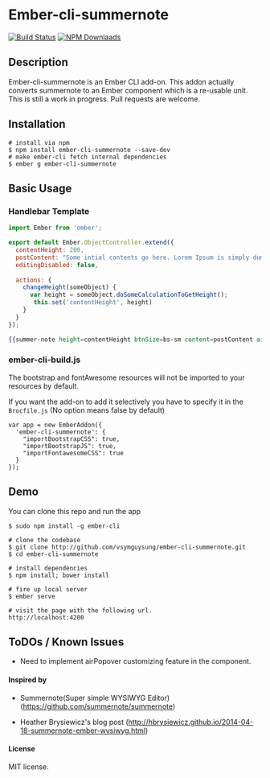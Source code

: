# Ember-cli-summernote

[![Build Status](https://travis-ci.org/vsymguysung/ember-cli-summernote.svg)](http://travis-ci.org/vsymguysung/ember-cli-summernote)
[![NPM Downlaads](https://img.shields.io/npm/dm/ember-cli-summernote.svg)](https://www.npmjs.org/package/ember-cli-summernote)

## Description
Ember-cli-summernote is an Ember CLI add-on. This addon actually converts summernote to an Ember component which is
a re-usable unit. This is still a work in progress. Pull requests are welcome.

## Installation
```
# install via npm
$ npm install ember-cli-summernote --save-dev
# make ember-cli fetch internal dependencies
$ ember g ember-cli-summernote
```

## Basic Usage

### Handlebar Template
```javascript
import Ember from 'ember';

export default Ember.ObjectController.extend({
  contentHeight: 200,
  postContent: "Some intial contents go here. Lorem Ipsum is simply dummy text of the printing.",
  editingDisabled: false,
  
  actions: {
    changeHeight(someObject) {
      var height = someObject.doSomeCalculationToGetHeight();
       this.set('contentHeight', height)
    }
  }
});
```

```handlebars
{{summer-note height=contentHeight btnSize=bs-sm content=postContent airMode=false focus=false header="Example" disabled=editingDisabled disabledOptions=disabledOptions}}
```

### ember-cli-build.js ###
The bootstrap and fontAwesome resources will not be imported to your resources by default. 

If you want the add-on to add it selectively you have to specify it in the `Brocfile.js`
(No option means false by default)

```
var app = new EmberAddon({
  'ember-cli-summernote': {
    "importBootstrapCSS": true,
    "importBootstrapJS": true,
    "importFontawesomeCSS": true
  }
});
```

## Demo
You can clone this repo and run the app 

```
$ sudo npm install -g ember-cli

# clone the codebase
$ git clone http://github.com/vsymguysung/ember-cli-summernote.git
$ cd ember-cli-summernote

# install dependencies
$ npm install; bower install

# fire up local server
$ ember serve

# visit the page with the following url.
http://localhost:4200
```
## ToDOs / Known Issues
* Need to implement airPopover customizing feature in the component. 



#### Inspired by

* Summernote(Super simple WYSIWYG Editor) (https://github.com/summernote/summernote) 

* Heather Brysiewicz's blog post (http://hbrysiewicz.github.io/2014-04-18-summernote-ember-wysiwyg.html)


#### License
MIT license.
